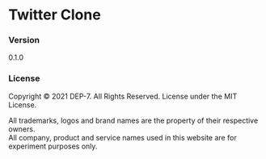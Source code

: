 # Twitter Clone

### Version
0.1.0

### License
Copyright © 2021 DEP-7. All Rights Reserved. License under the MIT License.

All trademarks, logos and brand names are the property of their respective owners. <br>
All company, product and service names used in this website are for experiment purposes only.